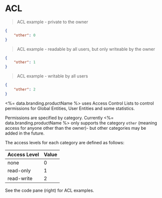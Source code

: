 # ACL

> ACL example - private to the owner

```json
{
    "other": 0
}
```

> ACL example - readable by all users, but only writeable by the owner

```json
{
    "other": 1
}
```

> ACL example - writable by all users

```json
{
    "other": 2
}
```

<%= data.branding.productName %> uses Access Control Lists to control permissions for Global Entities, User Entities and some statistics.

Permissions are specified by category. Currently <%= data.branding.productName %> only supports the category `other` (meaning access for anyone other than the owner)- but other categories may be added in the future.

The access levels for each category are defined as follows:

Access Level | Value
------------ | -----
none | 0
read-only | 1
read-write | 2

See the code pane (right) for ACL examples.

